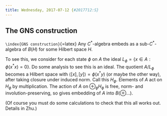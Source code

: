 ```yaml
---
title: Wednesday, 2017-07-12 {#2017712:S}
---
```

The GNS construction
--------------------

`\index{GNS construction}`{=latex} Any $C^*$-algebra embeds as a
sub-$C^*$-algebra of $B(H)$ for some Hilbert space $H$.

To see this, we consider for each state $\phi$ on $A$ the ideal
$L_\phi = \{x \in A : \phi(x^*x) = 0\}$. Do some analysis to see this is
an ideal. The quotient $A / L_\phi$ becomes a Hilbert space with
$\left<[x],[y]\right> = \phi(x^*y)$ (or maybe the other way), after
taking closure under induced norm. Call this $H_\phi$. Elements of $A$
act on $H_\phi$ by multiplication. The action of $A$ on
$\oplus_{\phi} H_\phi$ is free, norm- and involution-preserving, so
gives embedding of $A$ into $B(\oplus \dots)$.

(Of course you must do some calculations to check that this all works
out. Details in Zhu.)
